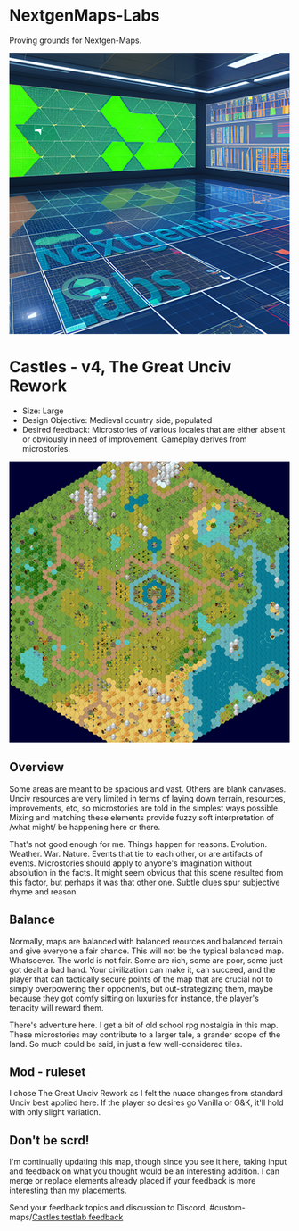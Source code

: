 # NextgenMaps-Labs
Proving grounds for Nextgen-Maps.

![](/preview.png)

# Castles - v4, The Great Unciv Rework

- Size: Large
- Design Objective: Medieval country side, populated
- Desired feedback: Microstories of various locales that are either absent or obviously in need of improvement. Gameplay derives from microstories.

![](/images/castles_v4.png)

## Overview

Some areas are meant to be spacious and vast. Others are blank canvases. Unciv resources are very limited in terms of laying down terrain, resources, improvements, etc, so microstories are told in the simplest ways possible. Mixing and matching these elements provide fuzzy soft interpretation of /what might/ be happening here or there.

That's not good enough for me. Things happen for reasons. Evolution. Weather. War. Nature. Events that tie to each other, or are artifacts of events. Microstories should apply to anyone's imagination without absolution in the facts. It might seem obvious that this scene resulted from this factor, but perhaps it was that other one. Subtle clues spur subjective rhyme and reason.



## Balance
Normally, maps are balanced with balanced reources and balanced terrain and give everyone a fair chance. This will not be the typical balanced map. Whatsoever. The world is not fair. Some are rich, some are poor, some just got dealt a bad hand. Your civilization can make it, can succeed, and the player that can tactically secure points of the map that are crucial not to simply overpowering their opponents, but out-strategizing them, maybe because they got comfy sitting on luxuries for instance, the player's tenacity will reward them.

There's adventure here. I get a bit of old school rpg nostalgia in this map. These microstories may contribute to a larger tale, a grander scope of the land. So much could be said, in just a few well-considered tiles.

## Mod - ruleset
I chose The Great Unciv Rework as I felt the nuace changes from standard Unciv best applied here. If the player so desires go Vanilla or G&K, it'll hold with only slight variation.

## Don't be scrd!
I'm continually updating this map, though since you see it here, taking input and feedback on what you thought would be an interesting addition. I can merge or replace elements already placed if your feedback is more interesting than my placements.

Send your feedback topics and discussion to Discord, #custom-maps/[Castles testlab feedback](https://discord.com/channels/586194543280390151/1020315309783138324/threads/1110290632603357194)
